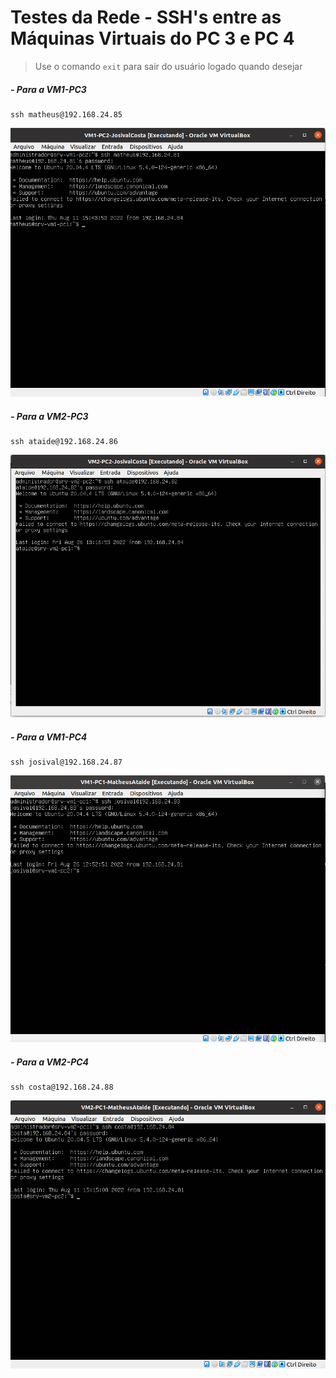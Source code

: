 # Testes da Rede - SSH's entre as Máquinas Virtuais do PC 3 e PC 4

> Use o comando ``exit`` para sair do usuário logado quando desejar

##### - Para a VM1-PC3

    ssh matheus@192.168.24.85
    
<p align="center">    
<img src="/Projeto/Figuras/PC2/Passo5/vm1-pc2-ssh.png" title="Testes de SSH" width="800" />

##### - Para a VM2-PC3

    ssh ataide@192.168.24.86
    
<p align="center">    
<img src="/Projeto/Figuras/PC2/Passo5/vm2-pc2-ssh.png" title="Testes de SSH" width="800" />

##### - Para a VM1-PC4

    ssh josival@192.168.24.87

<p align="center">
<img src="/Projeto/Figuras/PC1/Passo5/vm1-pc1-ssh.png" title="Testes de SSH" width="800" />
    
##### - Para a VM2-PC4

    ssh costa@192.168.24.88
 
<p align="center">    
<img src="/Projeto/Figuras/PC1/Passo5/vm2-pc1-ssh.png" title="Testes de SSH" width="800" />
